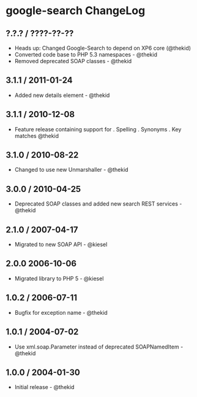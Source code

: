 google-search ChangeLog
========================================================================

## ?.?.? / ????-??-??

* Heads up: Changed Google-Search to depend on XP6 core (@thekid)
* Converted code base to PHP 5.3 namespaces - @thekid
* Removed deprecated SOAP classes  - @thekid

## 3.1.1 / 2011-01-24

* Added new details element - @thekid

## 3.1.1 / 2010-12-08

* Feature release containing support for
  . Spelling
  . Synonyms
  . Key matches
  @thekid

## 3.1.0 / 2010-08-22

* Changed to use new Unmarshaller - @thekid

## 3.0.0 / 2010-04-25

* Deprecated SOAP classes and added new search REST services - @thekid

## 2.1.0 / 2007-04-17

* Migrated to new SOAP API - @kiesel

## 2.0.0 2006-10-06

* Migrated library to PHP 5 - @kiesel

## 1.0.2 / 2006-07-11

* Bugfix for exception name - @thekid

## 1.0.1 / 2004-07-02

* Use xml.soap.Parameter instead of deprecated SOAPNamedItem - @thekid

## 1.0.0 / 2004-01-30

* Initial release - @thekid
